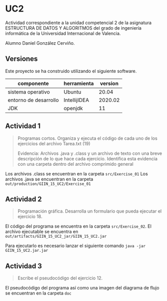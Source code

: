 # UC2 

Actividad correspondiente a la unidad competencial 2 de la asignatura ESTRUCTURA DE DATOS Y ALGORITMOS del grado de
ingeniería informática de la Universidad Internacional de Valencia.

Alumno Daniel González Cerviño.

## Versiones

Este proyecto se ha construido utilizando el siguiente software. 

| componente            | herramienta  | version |
|-----------------------|--------------|---------|
| sistema operativo     | Ubuntu       | 20.04   |
| entorno de desarrollo | IntellijIDEA | 2020.02 |
| JDK                   | openjdk      | 11      |
  
## Actividad 1

> Programas cortos. Organiza y ejecuta el código de cada uno de los ejercicios del archivo Tarea.txt (19)
>
> Evidencia: Archivos .java y .class y un archivo de texto con una breve descripción de lo que hace cada ejercicio. 
> Identifica esta evidencia con una carpeta dentro del archivo comprimido general

Los archivos .class se encuentran en la carpeta `src/Exercise_01` 
Los archivos .java se encuentran en la  carpeta `out/production/GIIN_15_UC2/Exercise_01`

## Actividad 2

> Programación gráfica. Desarrolla un formulario que pueda ejecutar el ejercicio 18.

El código del programa se encuentra en la carpeta `src/Exercise_02`.
El archivo ejecutable se encuentra en `out/artifacts/GIIN_15_UC2_jar/GIIN_15_UC2.jar`

Para ejecutarlo es necesario lanzar el siguiente comando `java -jar GIIN_15_UC2.jar.jar`


## Actividad 3

> Escribe el pseudocódigo del ejercicio 12.

El pseudocódigo del programa así como una imagen del diagrama de flujo se encuentran en la carpeta `doc`
